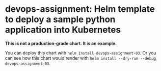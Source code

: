 # devops-assignment: Helm template to deploy a sample python application into Kubernetes

**This is not a production-grade chart. It is an example.**

You can deploy this chart with `helm install devops-assignment-03`. Or
you can see how this chart would render with `helm install --dry-run
--debug devops-assignment-03`.